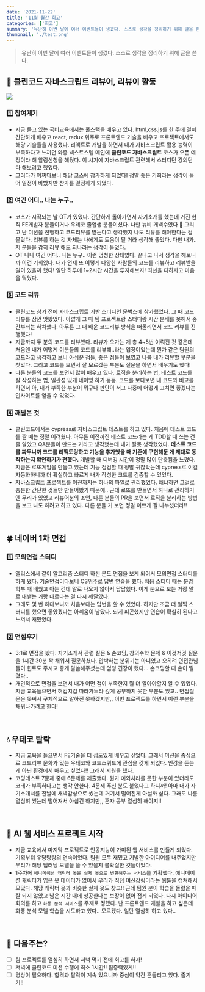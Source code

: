 ```yaml
---
date: '2021-11-22'
title: '11월 월간 회고'
categories: ['회고']
summary: '유난히 이번 달에 여러 이벤트들이 생겼다. 스스로 생각을 정리하기 위해 글을 쓴다.'
thumbnail: './test.png'
---
```


> 유난히 이번 달에 여러 이벤트들이 생겼다. 스스로 생각을 정리하기 위해 글을 쓴다.

## 🧹 클린코드 자바스크립트 리뷰어, 리뷰이 활동

![](https://images.velog.io/images/limhizy15/post/a5422e3b-9642-4af3-8720-0155c5830e72/image.png)

### 1️⃣ 참여계기

- 지금 듣고 있는 국비교육에서는 풀스택을 배우고 있다. html,css,js를 한 주에 걸쳐 간단하게 배우고 react, redux 위주로 프론트엔드 기술을 배우고 프로젝트에서도 해당 기술들을 사용했다. 리액트로 개발을 하면서 내가 자바스크립트 활용 능력이 부족하다고 느끼던 와중 넥스트스텝 메인에 **클린코드 자바스크립트** 코스가 오픈 예정이라 해 알림신청을 해뒀다. 이 시기에 자바스크립트 관련해서 스터디던 강의던 다 해보려고 했었다.
- 그러다가 어쩌다보니 해당 코스에 참가하게 되었다! 정말 좋은 기회라는 생각이 들어 일정이 바빴지만 참가를 결정하게 되었다.

### 2️⃣ 여긴 어디.. 나는 누구..

- 코스가 시작되는 날 OT가 있었다. 간단하게 돌아가면서 자기소개를 했는데 거진 현직 FE개발자 분들이거나 우테코 졸업생 분들이셨다. 나만 뉴비 개백수였다 🐥 그리고 난 미션을 진행하고 코드리뷰를 받는다고 생각했지 나도 리뷰를 해야한다는 걸 몰랐다. 리뷰를 하는 것 자체는 나에게도 도움이 될 거라 생각해 좋았다. 다만 내가.. 저 분들을 감히 리뷰 해도 되나라는 생각이 들었다.
- OT 내내 여긴 어디.. 나는 누구.. 이런 멍청한 상태였다. 끝나고 나서 생각을 해보니까 이건 기회였다. 내가 언제 또 이렇게 다양한 사람들의 코드를 리뷰하고 리뷰받을 일이 있을까 했다! 일단 하루에 1~2시간 시간을 투자해보자! 최선을 다하자고 마음을 먹었다.

### 3️⃣ 코드 리뷰

- 클린코드 참가 전에 자바스크립트 기반 스터디인 문벅스에 참가했었다. 그 때 코드리뷰를 잠깐 맛봤었다. 아깝게 그 때 팀 프로젝트랑 스터디랑 시간 분배를 못해서 중간부터는 하차했다. 아무튼 그 때 배운 코드리뷰 방식을 떠올리면서 코드 리뷰를 진행했다!
- 지금까지 두 분의 코드를 리뷰했다. 리뷰가 오가는 게 총 4~5번 이뤄진 것 같은데 처음엔 내가 어떻게 이분들의 코드를 리뷰해..라는 입장이었는데 뭔가 같은 팀원의 코드라고 생각하고 보니 아쉬운 점들, 좋은 점들이 보였고 나름 내가 리뷰할 부분을 찾았다. 그리고 코드를 보면서 잘 모르겠는 부분도 질문을 하면서 배우기도 했다!
- 다른 분들의 코드를 보면서 많이 배우고 있다. 로직을 분리하는 법, 테스트 코드를 잘 작성하는 법, 일관성 있게 네이밍 하기 등등. 코드를 보다보면 내 코드와 비교를 하면서 아, 내가 부족한 부분이 뭐구나 판단이 서고 나중에 어떻게 고치면 좋겠다는 인사이트를 얻을 수 있었다.

### 4️⃣ 깨달은 것

- 클린코드에서는 cypress로 자바스크립트 테스트를 하고 있다. 처음에 테스트 코드를 짤 때는 정말 어려웠다. 아무튼 이전까진 테스트 코드라는 게 TDD할 때 쓰는 건 줄 알았고 QA분들이 만드는 거라고 생각했는데 내가 잘못 생각했었다. **테스트 코드를 짜두니까 코드를 리팩토링하고 기능을 추가했을 때 기존에 구현해둔 게 제대로 동작하는지 확인하기가 편했다.** 개발할 때 디버깅 시간이 정말 많이 단축됨을 느꼈다. 지금은 로또게임을 만들고 있는데 기능 점검할 때 정말 귀찮았는데 cypress로 이걸 자동화하니까 더 확실하고 빠르게 내가 작성한 코드를 검증할 수 있었다.
- 자바스크립트 프로젝트를 이전까지는 하나의 파일로 관리했었다. 왜냐하면 그걸로 충분한 간단한 것들만 만들어봤기 때문에.. 근데 로또를 만들면서 하나로 관리하기엔 무리가 있었고 리뷰어분의 조언, 다른 분들의 PR을 보면서 로직을 분리하는 방법을 보고 나도 하려고 하고 있다. 다른 분들 거 보면 정말 이쁘게 잘 나누셨더라!!

<br/>

## 🍀 네이버 1차 면접

### 1️⃣ 모의면접 스터디

- 엘리스에서 같이 알고리즘 스터디 하신 분도 면접을 보게 되어서 모의면접 스터디를 하게 됐다. 기술면접이다보니 CS위주로 답변 연습을 했다. 처음 스터디 때는 분명 학부 때 배웠고 아는 건데 말로 나오지 않아서 답답했다. 이게 눈으로 보는 거랑 말로 내뱉는 거랑 다르다는 걸 다시 깨달았다.
- 그래도 몇 번 하다보니까 처음보다는 답변을 할 수 있었다. 하지만 조금 더 일찍 스터디를 했으면 좋았겠다는 아쉬움이 남았다. 되게 피곤했지만 연습이 확실히 된다고 느껴서 재밌었다.

### 2️⃣ 면접후기

- 3:1로 면접을 봤다. 자기소개서 관련 질문 & 손코딩, 창의수학 문제 & 이것저것 질문을 1시간 30분 꽉 채워서 질문하셨다. 압박하는 분위기는 아니었고 오히려 면접관님들이 힌트도 주시고 좋게 말씀해주셨는데 엄청 긴장이 됐다... 손코딩할 때 손이 떨렸다..
- 개인적으로 면접을 보면서 내가 어떤 점이 부족한지 뭘 더 알아야할지 알 수 있었다. 지금 교육들으면서 허겁지겁 따라가느라 깊게 공부하지 못한 부분도 있고.. 면접질문은 못써서 구체적으로 말하진 못하겠지만,, 이번 프로젝트를 하면서 이런 부분을 채워나가려고 한다!

<br />

## 💧 우테코 탈락

- 지금 교육을 들으면서 FE기술을 더 심도있게 배우고 싶었다. 그래서 미션을 중심으로 코드리뷰 문화가 있는 우테코와 코드스쿼드에 관심을 갖게 되었다. 인강을 듣는 게 아닌 환경에서 배우고 싶었다!! 그래서 지원을 했다.
- 코딩테스트 7문제 중에 6문제를 제출했다. 뭔가 예외처리를 못한 부분이 있더라도 코테가 부족하다고는 생각 안한다. 4문제 푸신 분도 붙었다고 하니까! 아마 내가 자기소개서를 전날에 새벽감성으로 썼는데 거기서 떨어진게 아닐까 싶다. 그래도 나름 열심히 썼는데 떨어져서 아쉽긴 하지만,, 혼자 공부 열심히 해야지!!

<br />

## 🤖 AI 웹 서비스 프로젝트 시작

- 지금 교육에서 마지막 프로젝트로 인공지능이 가미된 웹 서비스를 만들게 되었다. 기획부터 우당탕탕의 연속이었다. 팀원 모두 재밌고 기발한 아이디어를 내주었지만 우리가 해당 딥러닝 모델을 쓸 수 있을지 불확실한 것들이었다.
- 1주차에 `애니메이션 캐릭터 옷을 실제 옷으로 변환해주는 서비스`를 기획했다. 애니메이션 캐릭터가 입은 옷 데이터가 없어서 우리가 직접 여신강림이라는 웹툰을 캡쳐해서 모았다. 해당 캐릭터 옷과 비슷한 실제 옷도 찾고!! 근데 팀원 분이 학습을 돌렸을 때 잘 되지 않았고 남은 시간 내에 성공한다는 보장이 없어 접게 되었다. 다시 아이디어 회의를 하고 `화풍 분석 서비스`를 주제로 정했다. 난 프론트엔드 개발을 하고 싶은데 화풍 분석 모델 학습을 시도하고 있다.. 모르겠다. 일단 열심히 하고 있다..

<br />

## 🎲 다음주는?

- [ ] 팀 프로젝트를 열심히 하면서 저녁 먹기 전에 회고를 하자!
- [ ] 저녁에 클린코드 미션 수행에 최소 1시간!! 집중력있게!!
- [ ] 명상이 필요하다. 합격과 탈락이 계속 있으니까 중심이 약간 흔들리고 있다. 즐기기!!
